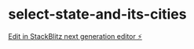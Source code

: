 # select-state-and-its-cities

[Edit in StackBlitz next generation editor ⚡️](https://stackblitz.com/~/github.com/ritikapati/select-state-and-its-cities)